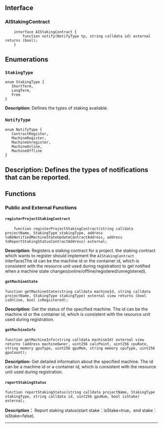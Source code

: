 
## Interface
### AIStakingContract
```solidity
    interface AIStakingContract {
        function notify(NotifyType tp, string calldata id) external returns (bool);
    }
```

## Enumerations

### `StakingType`
```solidity
enum StakingType {
   ShortTerm,
   LongTerm,
   Free
}
```
**Description:** Defines the types of staking available.

### `NotifyType`
```solidity
enum NotifyType {
   ContractRegister,
   MachineRegister,
   MachineUnregister,
   MachineOnline,
   MachineOffline
}
```
**Description:** Defines the types of notifications that can be reported.
---
## Functions

### Public and External Functions

#### `registerProjectStakingContract`
```solidity
    function registerProjectStakingContract(string calldata projectName, StakingType stakingType, address toBeNotifiedMachineStateUpdateContractAddress, address toReportStakingStatusContractAddress) external;
```
**Description:** Registers a staking contract for a project. the staking contract which wants to register should implement the `AIStakingContract` interface(The id can be the machine id or the container id, which is consistent with the resource unit used during registration) to get notified when a machine state changes(online/offline/registered/unregistered).


#### `getMachineState`
```solidity
function getMachineState(string calldata machineId, string calldata projectName, StakingType stakingType) external view returns (bool isOnline, bool isRegistered);
```
**Description:** Get the status of the specified machine. The id can be the machine id or the container id, which is consistent with the resource unit used during registration.

#### `getMachineInfo`
```solidity
function getMachineInfo(string calldata machineId) external view returns (address machineOwner, uint256 calcPoint, uint256 cpuRate, string memory gpuType, uint256 gpuMem, string memory cpuType, uint256 gpuCount);
```
**Description:** Get detailed information about the specified machine. The id can be a machine id or a container id, which is consistent with the resource unit used during registration.

#### `reportStakingStatus`
```solidity
function reportStakingStatus(string calldata projectName, StakingType stakingType, string calldata id, uint256 gpuNum, bool isStake) external;
```
**Description：** Report staking status(start stake：isStake=true，end stake：isStake=false).


---
